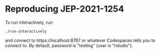 # Reproducing JEP-2021-1254

To run interactively, run

```{bash}
./run-interactively
```

and connect to https://localhost:8787 or whatever Codespaces tells you to connect to. By default, password is "testing" (user is "rstudio").
